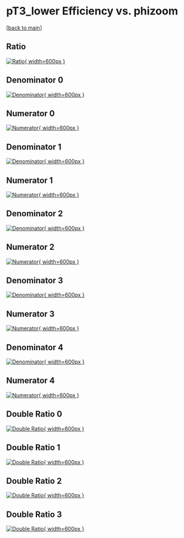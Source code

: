 # pT3_lower Efficiency vs. phizoom

[[back to main](./)]



## Ratio

[![Ratio](../mtv/var/pT3_lower_xtr_11_0_eff_phizoom.png){ width=600px }](../mtv/var/pT3_lower_xtr_11_0_eff_phizoom.pdf)

## Denominator 0

[![Denominator](../mtv/den/pT3_lower_xtr_11_0_eff_phizoom_den0.png){ width=600px }](../mtv/den/pT3_lower_xtr_11_0_eff_phizoom_den0.pdf)

## Numerator 0

[![Numerator](../mtv/num/pT3_lower_xtr_11_0_eff_phizoom_num0.png){ width=600px }](../mtv/num/pT3_lower_xtr_11_0_eff_phizoom_num0.pdf)

## Denominator 1

[![Denominator](../mtv/den/pT3_lower_xtr_11_0_eff_phizoom_den1.png){ width=600px }](../mtv/den/pT3_lower_xtr_11_0_eff_phizoom_den1.pdf)

## Numerator 1

[![Numerator](../mtv/num/pT3_lower_xtr_11_0_eff_phizoom_num1.png){ width=600px }](../mtv/num/pT3_lower_xtr_11_0_eff_phizoom_num1.pdf)

## Denominator 2

[![Denominator](../mtv/den/pT3_lower_xtr_11_0_eff_phizoom_den2.png){ width=600px }](../mtv/den/pT3_lower_xtr_11_0_eff_phizoom_den2.pdf)

## Numerator 2

[![Numerator](../mtv/num/pT3_lower_xtr_11_0_eff_phizoom_num2.png){ width=600px }](../mtv/num/pT3_lower_xtr_11_0_eff_phizoom_num2.pdf)

## Denominator 3

[![Denominator](../mtv/den/pT3_lower_xtr_11_0_eff_phizoom_den3.png){ width=600px }](../mtv/den/pT3_lower_xtr_11_0_eff_phizoom_den3.pdf)

## Numerator 3

[![Numerator](../mtv/num/pT3_lower_xtr_11_0_eff_phizoom_num3.png){ width=600px }](../mtv/num/pT3_lower_xtr_11_0_eff_phizoom_num3.pdf)

## Denominator 4

[![Denominator](../mtv/den/pT3_lower_xtr_11_0_eff_phizoom_den4.png){ width=600px }](../mtv/den/pT3_lower_xtr_11_0_eff_phizoom_den4.pdf)

## Numerator 4

[![Numerator](../mtv/num/pT3_lower_xtr_11_0_eff_phizoom_num4.png){ width=600px }](../mtv/num/pT3_lower_xtr_11_0_eff_phizoom_num4.pdf)

## Double Ratio 0

[![Double Ratio](../mtv/ratio/pT3_lower_xtr_11_0_eff_phizoom_ratio0.png){ width=600px }](../mtv/ratio/pT3_lower_xtr_11_0_eff_phizoom_ratio0.pdf)

## Double Ratio 1

[![Double Ratio](../mtv/ratio/pT3_lower_xtr_11_0_eff_phizoom_ratio1.png){ width=600px }](../mtv/ratio/pT3_lower_xtr_11_0_eff_phizoom_ratio1.pdf)

## Double Ratio 2

[![Double Ratio](../mtv/ratio/pT3_lower_xtr_11_0_eff_phizoom_ratio2.png){ width=600px }](../mtv/ratio/pT3_lower_xtr_11_0_eff_phizoom_ratio2.pdf)

## Double Ratio 3

[![Double Ratio](../mtv/ratio/pT3_lower_xtr_11_0_eff_phizoom_ratio3.png){ width=600px }](../mtv/ratio/pT3_lower_xtr_11_0_eff_phizoom_ratio3.pdf)

